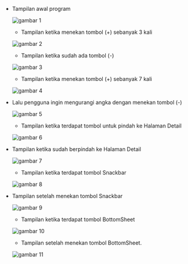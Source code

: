 - Tampilan awal program

  ![gambar 1](output_program/1.png)

  - Tampilan ketika menekan tombol (+) sebanyak 3 kali

  ![gambar 2](output_program/2.png)

  - Tampilan ketika sudah ada tombol (-)

  ![gambar 3](output_program/3.png)

  - Tampilan ketika menekan tombol (+) sebanyak 7 kali

  ![gambar 4](output_program/4.png)

- Lalu pengguna ingin mengurangi angka dengan menekan tombol (-)

  ![gambar 5](output_program/5.png)

  - Tampilan ketika terdapat tombol untuk pindah ke Halaman Detail

  ![gambar 6](output_program/6.png)

- Tampilan ketika sudah berpindah ke Halaman Detail

  ![gambar 7](output_program/7.png)

  - Tampilan ketika terdapat tombol Snackbar

  ![gambar 8](output_program/8.png)

- Tampilan setelah menekan tombol Snackbar

  ![gambar 9](output_program/9.png)

  - Tampilan ketika terdapat tombol BottomSheet

  ![gambar 10](output_program/10.png)

  - Tampilan setelah menekan tombol BottomSheet.

  ![gambar 11](output_program/11.png)
